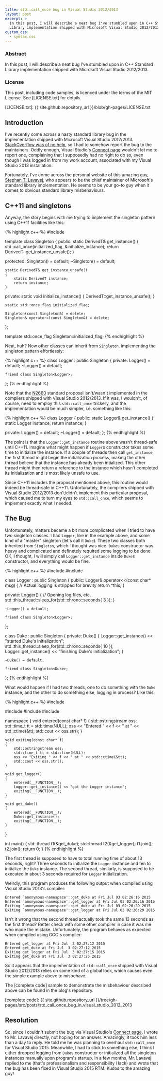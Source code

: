 ```yaml
---
title: std::call_once bug in Visual Studio 2012/2013
layout: post
excerpt: >
  In this post, I will describe a neat bug I've stumbled upon in C++ Standard
  Library implementation shipped with Microsoft Visual Studio 2012/2013.
custom_css:
  - syntax.css
---
```

### Abstract

In this post, I will describe a neat bug I've stumbled upon in C++ Standard
Library implementation shipped with Microsoft Visual Studio 2012/2013.

### License

This post, including code samples, is licenced under the terms of the MIT
License.
See [LICENSE.txt] for details.

[LICENSE.txt]: {{ site.github.repository_url }}/blob/gh-pages/LICENSE.txt

Introduction
------------

I've recently come across a nasty standard library bug in the implementation
shipped with Microsoft Visual Studio 2012/2013.
[StackOverflow was of no help], so I had to somehow report the bug to the
maintainers.
Oddly enough, Visual Studio's [Connect page] wouldn't let me to report one,
complaining that I supposedly had no right to do so, even though I was logged
in from my work account, associated with my Visual Studio 2013 installation.

Fortunately, I've come across the personal website of this amazing guy,
[Stephan T. Lavavej], who appears to be the chief maintainer of Microsoft's
standard library implementation.
He seems to be your go-to guy when it comes to obvious standard library
misbehaviours.

[StackOverflow was of no help]: https://stackoverflow.com/questions/26477070/concurrent-stdcall-once-calls
[Connect page]: https://connect.microsoft.com/VisualStudio
[Stephan T. Lavavej]: http://nuwen.net/stl.html

C++11 and singletons
--------------------

Anyway, the story begins with me trying to implement the singleton pattern
using C++11 facilities like this:

{% highlight c++ %}
#include <mutex>

template <typename DerivedT>
class Singleton
{
public:
    static DerivedT& get_instance()
    {
        std::call_once(initialized_flag, &initialize_instance);
        return DerivedT::get_instance_unsafe();
    }

protected:
    Singleton() = default;
    ~Singleton() = default;

    static DerivedT& get_instance_unsafe()
    {
        static DerivedT instance;
        return instance;
    }

private:
    static void initialize_instance()
    {
        DerivedT::get_instance_unsafe();
    }

    static std::once_flag initialized_flag;

    Singleton(const Singleton&) = delete;
    Singleton& operator=(const Singleton&) = delete;
};

template <typename DerivedT>
std::once_flag Singleton<DerivedT>::initialized_flag;
{% endhighlight %}

Neat, huh?
Now other classes can inherit from `Singleton`, implementing the singleton
pattern effortlessly:

{% highlight c++ %}
class Logger : public Singleton<Logger>
{
private:
    Logger() = default;
    ~Logger() = default;

    friend class Singleton<Logger>;
};
{% endhighlight %}

Note that the [N2660] standard proposal isn't/wasn't implemented in the
compilers shipped with Visual Studio 2012/2013.
If it was, I wouldn't, of course, need to employ this `std::call_once`
trickery, and the implementation would be much simpler, i.e. something like
this:

{% highlight c++ %}
class Logger
{
public:
    static Logger& get_instance()
    {
        static Logger instance;
        return instance;
    }

private:
    Logger() = default;
    ~Logger() = default;
};
{% endhighlight %}

<div class="alert alert-info">
<p>The point is that the <code>Logger::get_instance</code> routine above wasn't
thread-safe until C++11.
Imagine what might happen if <code>Logger</code>s constructor takes some time
to initialize the instance.
If a couple of threads then call <code>get_instance</code>, the first thread
might begin the initialization process, making the other thread believe that
the instance has already been intialized.
This other thread might then return a reference to the instance which hasn't
completed its initialization and is most likely unsafe to use.</p>

<p>Since C++11 includes the proposal mentioned above, this routine would indeed
be thread-safe in C++11.
Unfortunately, the compilers shipped with Visual Studio 2012/2013 don't/didn't
implement this particular proposal, which caused me to turn my eyes to
<code>std::call_once</code>, which seems to implement exactly what I
needed.</p>
</div>

[N2660]: http://www.open-std.org/jtc1/sc22/wg21/docs/papers/2008/n2660.htm

The Bug
-------

Unfortunately, matters became a bit more complicated when I tried to have two
singleton classes.
I had `Logger`, like in the example above, and some kind of a "master"
singleton (let's call it `Duke`).
These two classes both inherited from `Singleton`, which I thought was nice.
`Duke`s constructor was heavy and complicated and definetely required some
logging to be done.
OK, I thought, I will simply call `Logger::get_instance` inside `Duke`s
constructor, and everything would be fine.

{% highlight c++ %}
#include <chrono>
#include <thread>

class Logger : public Singleton<Logger>
{
public:
    Logger& operator<<(const char* msg)
    {
        // Actual logging is stripped for brevity
        return *this;
    }

private:
    Logger()
    {
        // Opening log files, etc.
        std::this_thread::sleep_for(std::chrono::seconds{ 3 });
    }

    ~Logger() = default;

    friend class Singleton<Logger>;
};

class Duke : public Singleton<Duke>
{
private:
    Duke()
    {
        Logger::get_instance() << "started Duke's initialization";
        std::this_thread::sleep_for(std::chrono::seconds{ 10 });
        Logger::get_instance() << "finishing Duke's initialization";
    }

    ~Duke() = default;

    friend class Singleton<Duke>;
};
{% endhighlight %}

What would happen if I had two threads, one to do something with the `Duke`
instance, and the other to do something else, logging in process?
Like this:

{% highlight c++ %}
#include <ctime>

#include <iostream>
#include <sstream>
#include <thread>

namespace
{
    void entered(const char* f)
    {
        std::ostringstream oss;
        std::time_t tt = std::time(NULL);
        oss << "Entered " << f << " at " << std::ctime(&tt);
        std::cout << oss.str();
    }

    void exiting(const char* f)
    {
        std::ostringstream oss;
        std::time_t tt = std::time(NULL);
        oss << "Exiting " << f << " at " << std::ctime(&tt);
        std::cout << oss.str();
    }

    void get_logger()
    {
        entered(__FUNCTION__);
        Logger::get_instance() << "got the Logger instance";
        exiting(__FUNCTION__);
    }

    void get_duke()
    {
        entered(__FUNCTION__);
        Duke::get_instance();
        exiting(__FUNCTION__);
    }
}

int main()
{
    std::thread t1(&get_duke);
    std::thread t2(&get_logger);
    t1.join();
    t2.join();
    return 0;
}
{% endhighlight %}

The first thread is supposed to have to total running time of about 13 seconds,
right?
Three seconds to initialize the `Logger` instance and ten to initialize the
`Duke` instance.
The second thread, similarly, is supposed to be executed in about 3 seconds
required for `Logger` initialization.

Weirdly, this program produces the following output when compiled using Visual
Studio 2013's compiler:

    Entered `anonymous-namespace'::get_duke at Fri Jul 03 02:26:16 2015
    Entered `anonymous-namespace'::get_logger at Fri Jul 03 02:26:16 2015
    Exiting `anonymous-namespace'::get_duke at Fri Jul 03 02:26:29 2015
    Exiting `anonymous-namespace'::get_logger at Fri Jul 03 02:26:29 2015

Isn't it wrong that the second thread actually took the same 13 seconds as the
first thread?
Better check with some other compiler in case it was me who made the mistake.
Unfortunately, the program behaves as expected when compiled using GCC's
compiler:

    Entered get_logger at Fri Jul  3 02:27:12 2015
    Entered get_duke at Fri Jul  3 02:27:12 2015
    Exiting get_logger at Fri Jul  3 02:27:15 2015
    Exiting get_duke at Fri Jul  3 02:27:25 2015

So it appears that the implementation of `std::call_once` shipped with Visual
Studio 2012/2013 relies on some kind of a global lock, which causes even the
simple example above to misbehave.

The [complete code] sample to demonstrate the misbehaviour described above can
be found in the blog's repository.

[complete code]: {{ site.github.repository_url }}/tree/gh-pages/src/posts/std_call_once_bug_in_visual_studio_2012_2013

Resolution
----------

So, since I couldn't submit the bug via Visual Studio's [Connect page], I wrote
to Mr. Lavavej directly, not hoping for an answer.
Amazingly, it took him less than a day to reply.
He told me he was planning to overhaul `std::call_once` for Visual Studio 2015.
Meanwhile, I had to stick to something else; I think I either dropped logging
from `Duke`s constructor or initialized all the singleton instances manually
upon program's startup.
In a few months, Mr. Lavavej replied to me (that's professionalism and
responsibility I lack) and wrote that the bug has been fixed in Visual Studio
2015 RTM.
Kudos to the amazing guy!
